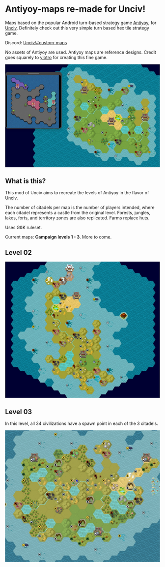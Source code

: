 # Antiyoy-maps re-made for Unciv!

Maps based on the popular Android turn-based strategy game [Antiyoy](https://play.google.com/store/apps/details?id=yio.tro.antiyoy.android), for [Unciv](https://play.google.com/store/apps/details?id=com.unciv.app). Definitely check out this very simple turn based hex tile strategy game.

Discord: [Unciv/#custom-maps](https://discord.com/channels/586194543280390151/1020315309783138324/threads/1108871215818481755)

No assets of Antiyoy are used. Antiyoy maps are reference designs. Credit goes squarely to [yiotro](https://github.com/yiotro/Antiyoy) for creating this fine game.

![](https://github.com/hackedpassword/Unciv-Assets/blob/main/Images/Antiyoy-maps/Antiyoy%20Lv01.jpg)

## What is this?
This mod of Unciv aims to recreate the levels of Antiyoy in the flavor of Unciv.

The number of citadels per map is the number of players intended, where each citadel represents a castle from the original level. Forests, jungles, lakes, forts, and territory zones are also replicated. Farms replace huts.

Uses G&K ruleset.

Current maps: **Campaign levels 1 - 3**. More to come. 

## Level 02
![](https://github.com/hackedpassword/Unciv-Assets/blob/main/Images/Antiyoy-maps/Antiyoy%20Lv02.jpg)

## Level 03
In this level, all 34 civilizations have a spawn point in each of the 3 citadels.

![](https://github.com/hackedpassword/Unciv-Assets/blob/main/Images/Antiyoy-maps/Antiyoy%20Lv03.jpg)

